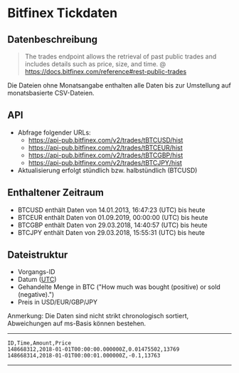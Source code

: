 # Bitfinex Tickdaten

## Datenbeschreibung

> The trades endpoint allows the retrieval of past public trades and includes
> details such as price, size, and time.
>@ https://docs.bitfinex.com/reference#rest-public-trades

Die Dateien ohne Monatsangabe enthalten alle Daten bis zur Umstellung auf monatsbasierte CSV-Dateien.

## API

- Abfrage folgender URLs:
    - https://api-pub.bitfinex.com/v2/trades/tBTCUSD/hist
    - https://api-pub.bitfinex.com/v2/trades/tBTCEUR/hist
    - https://api-pub.bitfinex.com/v2/trades/tBTCGBP/hist
    - https://api-pub.bitfinex.com/v2/trades/tBTCJPY/hist
- Aktualisierung erfolgt stündlich bzw. halbstündlich (BTCUSD)

## Enthaltener Zeitraum

- BTCUSD enthält Daten von 14.01.2013, 16:47:23 (UTC) bis heute
- BTCEUR enthält Daten von 01.09.2019, 00:00:00 (UTC) bis heute
- BTCGBP enthält Daten von 29.03.2018, 14:40:57 (UTC) bis heute
- BTCJPY enthält Daten von 29.03.2018, 15:55:31 (UTC) bis heute


## Dateistruktur
- Vorgangs-ID
- Datum ([UTC](https://de.wikipedia.org/wiki/Koordinierte_Weltzeit))
- Gehandelte Menge in BTC ("How much was bought (positive) or sold (negative).")
- Preis in USD/EUR/GBP/JPY

Anmerkung: Die Daten sind nicht strikt chronologisch sortiert, Abweichungen auf ms-Basis können bestehen.

---
    ID,Time,Amount,Price
    148668312,2018-01-01T00:00:00.000000Z,0.01475502,13769
    148668314,2018-01-01T00:00:01.000000Z,-0.1,13763
---
